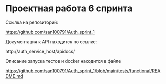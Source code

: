 # Проектная работа 6 спринта

 Ссылка на репозиторий:
 
 https://github.com/san100791/Auth_sprint_1
 
 
 Документация к API находится по ссылке:
 
 http://auth_service_host/apidocs/
 
 
 Описание запуска тестов и docker находится в файле
 
 https://github.com/san100791/Auth_sprint_1/blob/main/tests/functional/README.md
